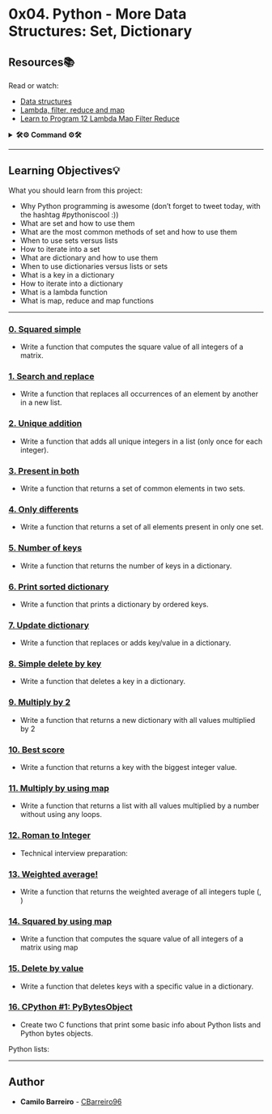 # 0x04. Python - More Data Structures: Set, Dictionary

## Resources:books:
Read or watch:
* [Data structures](https://intranet.hbtn.io/rltoken/dnFegYagqFoW7WraIP-9RA)
* [Lambda, filter, reduce and map](https://intranet.hbtn.io/rltoken/xXAlsMIs9-sCL4fljYeNfg)
* [Learn to Program 12 Lambda Map Filter Reduce](https://intranet.hbtn.io/rltoken/AT-UtsGuhgIzQSwSdKvckw)

<details>
<summary> <b>🛠⚙️ Command ⚙️🛠</b> </summary>
<div align="center">
<table>
    <tr>
        <td align="center"><b>Concept</b></td>
        <td align="center"><b>Description</b></td>
        <td align="center" colspan="2"><b>Example</b></td>
    </tr>
    <tr>
        <td align="center" rowspan="6">SETS</td>
        <td align="center" rowspan="6">It is a data structure that mathematical sets represent</td>
        <td align="center"><b>Set creation</b></td>
                <td align="center">
            <h4>No empty code</h4>
            <h6>INPUT</h6>
            <code>
                my_set = {5, 8, 2, 9, 4}
            </code>
            <br>
            <code>
                print(my_set)
            </code>
            <h6>OUTPUT</h6>
            <code>
                {2, 4, 5, 8, 9}
            </code>
            <h4>Empty code</h4>
            <h6>INPUT</h6>
            <code>
                my_set = set()<br>
            </code>
            <br>
            <code>
                print(my_set)
            </code>
            <h6>OUTPUT</h6>
            <code>
                set()
            </code>
        </td>
    </tr>
    <tr>
        <td align="center" rowspan="3"><b>Set operation</b></td>
        <td align="center"><b>I. Contention</b></td>
    </tr>
    <tr>
        <td align="center">
            <h6>INPUT</h6>
            <code>
                my_set = {'S', 'E', 'T'}
            </code>
            <br>
            <code>
                print('S' in my_set)
            </code>
            <h6>OUTPUT</h6>
            <code>
                True
            </code>
        </td>
    </tr>
    <tr>
        <td align="center"><b>II UNION </b></td>
    </tr>
    <tr>
        <td align="center">
            <h6>INPUT</h6>
            <code>
                set_1 = {1, 2, 3}
            </code>
            <br>
            <code>
                set_2 = {2, 4, 6}
            </code>
            <br>
            <code>
               union_set = set_1.union(set_2) 
            </code>
            <br>
            <code>
                print(union_set)
            </code>
            <h6>OUTPUT</h6>
            <code>
                {1, 2, 3, 4, 6}
            </code>
        </td>
    </tr>
</table>
</div>
</details>

---

## Learning Objectives:bulb:
What you should learn from this project:

* Why Python programming is awesome (don’t forget to tweet today, with the hashtag #pythoniscool :))
* What are set and how to use them
* What are the most common methods of set and how to use them
* When to use sets versus lists
* How to iterate into a set
* What are dictionary and how to use them
* When to use dictionaries versus lists or sets
* What is a key in a dictionary
* How to iterate into a dictionary
* What is a lambda function
* What is map, reduce and map functions

---

### [0. Squared simple](./0-square_matrix_simple.py)
* Write a function that computes the square value of all integers of a matrix.


### [1. Search and replace](./1-search_replace.py)
* Write a function that replaces all occurrences of an element by another in a new list.


### [2. Unique addition](./2-uniq_add.py)
* Write a function that adds all unique integers in a list (only once for each integer).


### [3. Present in both](./3-common_elements.py)
* Write a function that returns a set of common elements in two sets.


### [4. Only differents](./4-only_diff_elements.py)
* Write a function that returns a set of all elements present in only one set.


### [5. Number of keys](./5-number_keys.py)
* Write a function that returns the number of keys in a dictionary.


### [6. Print sorted dictionary](./6-print_sorted_dictionary.py)
* Write a function that prints a dictionary by ordered keys.


### [7. Update dictionary](./7-update_dictionary.py)
* Write a function that replaces or adds key/value in a dictionary.


### [8. Simple delete by key](./8-simple_delete.py)
* Write a function that deletes a key in a dictionary.


### [9. Multiply by 2](./9-multiply_by_2.py)
* Write a function that returns a new dictionary with all values multiplied by 2


### [10. Best score](./10-best_score.py)
* Write a function that returns a key with the biggest integer value.


### [11. Multiply by using map](./11-multiply_list_map.py)
* Write a function that returns a list with all values multiplied by a number without using any loops.


### [12. Roman to Integer](./12-roman_to_int.py)
* Technical interview preparation: 


### [13. Weighted average!](./100-weight_average.py)
* Write a function that returns the weighted average of all integers tuple (<score>, <weight>)


### [14. Squared by using map](./101-square_matrix_map.py)
* Write a function that computes the square value of all integers of a matrix using map


### [15. Delete by value](./102-complex_delete.py)
* Write a function that deletes keys with a specific value in a dictionary.


### [16. CPython #1: PyBytesObject](./103-python.c)
* Create two C functions that print some basic info about Python lists and Python bytes objects.



Python lists:

---

## Author
* **Camilo Barreiro** - [CBarreiro96](https://github.com/CBarreiro96?tab=repositories)